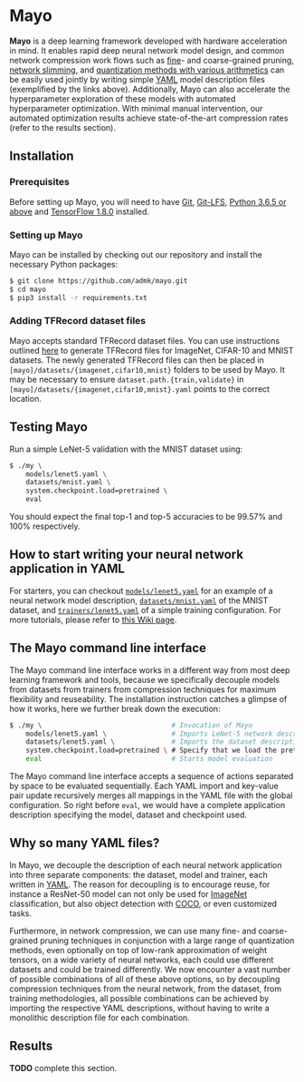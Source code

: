 # Mayo

**Mayo** is a deep learning framework developed with hardware acceleration in mind. It enables rapid deep neural network model design, and common network compression work flows such as [fine][fine]- and coarse-grained pruning, [network slimming][slim], and [quantization methods with various arithmetics][quantize] can be easily used jointly by writing simple [YAML][yaml] model description files (exemplified by the links above).  Additionally, Mayo can also accelerate the hyperparameter exploration of these models with automated hyperparameter optimization.  With minimal manual intervention, our automated optimization results achieve state-of-the-art compression rates (refer to the results section).


## Installation

### Prerequisites

Before setting up Mayo, you will need to have [Git][git], [Git-LFS][git-lfs], [Python 3.6.5 or above][python3] and [TensorFlow 1.8.0][tensorflow] installed.


### Setting up Mayo

Mayo can be installed by checking out our repository and install the necessary Python packages:
```bash
$ git clone https://github.com/admk/mayo.git
$ cd mayo
$ pip3 install -r requirements.txt
```

### Adding TFRecord dataset files

Mayo accepts standard TFRecord dataset files.  You can use instructions outlined [here][tfrecord] to generate TFRecord files for ImageNet, CIFAR-10 and MNIST datasets.  The newly generated TFRecord files can then be placed in `[mayo]/datasets/{imagenet,cifar10,mnist}` folders to be used by Mayo.  It may be necessary to ensure `dataset.path.{train,validate}` in `[mayo]/datasets/{imagenet,cifar10,mnist}.yaml` points to the correct location.


## Testing Mayo

Run a simple LeNet-5 validation with the MNIST dataset using:
```bash
$ ./my \
    models/lenet5.yaml \
    datasets/mnist.yaml \
    system.checkpoint.load=pretrained \
    eval
```
You should expect the final top-1 and top-5 accuracies to be 99.57% and 100% respectively.


## How to start writing your neural network application in YAML

For starters, you can checkout [`models/lenet5.yaml`](models/lenet5.yaml) for an example of a neural network model description, [`datasets/mnist.yaml`](datasets/mnist.yaml) of the MNIST dataset, and [`trainers/lenet5.yaml`](trainers/lenet5.yaml) of a simple training configuration.  For more tutorials, please refer to [this Wiki page][mayo-yaml].


## The Mayo command line interface

The Mayo command line interface works in a different way from most deep learning framework and tools, because we specifically decouple models from datasets from trainers from compression techniques for maximum flexibility and reuseability.  The installation instruction catches a glimpse of how it works, here we further break down the execution:
```bash
$ ./my \                                # Invocation of Mayo
    models/lenet5.yaml \                # Imports LeNet-5 network description
    datasets/lenet5.yaml \              # Imports the dataset description
    system.checkpoint.load=pretrained \ # Specify that we load the pretrained checkpoint
    eval                                # Starts model evaluation
```
The Mayo command line interface accepts a sequence of actions separated by space to be evaluated sequentially.  Each YAML import and key-value pair update recursively merges all mappings in the YAML file with the global configuration.  So right before `eval`, we would have a complete application description specifying the model, dataset and checkpoint used.


## Why so many YAML files?

In Mayo, we decouple the description of each neural network application into three separate components: the dataset, model and trainer, each written in [YAML][yaml].  The reason for decoupling is to encourage reuse, for instance a ResNet-50 model can not only be used for [ImageNet][imagenet] classification, but also object detection with [COCO][coco], or even customized tasks.

Furthermore, in network compression, we can use many fine- and coarse-grained pruning techniques in conjunction with a large range of quantization methods, even optionally on top of low-rank approximation of weight tensors, on a wide variety of neural networks, each could use different datasets and could be trained differently.  We now encounter a vast number of possible combinations of all of these above options, so by decoupling compression techniques from the neural network, from the dataset, from training methodologies, all possible combinations can be achieved by importing the respective YAML descriptions, without having to write a monolithic description file for each combination.


## Results

**TODO** complete this section.


[fine]: models/override/prune/dns.yaml
[slim]: models/override/prune/netslim.yaml
[quantize]: models/override/quantize/
[git]: https://git-scm.com
[git-lfs]: https://git-lfs.github.com
[python3]: https://www.python.org/downloads/
[tensorflow]: https://www.tensorflow.org/install/
[tfrecord]: https://github.com/tensorflow/models/tree/master/research/slim#downloading-and-converting-to-tfrecord-format
[yaml]: http://yaml.org
[imagenet]: http://www.image-net.org
[coco]: http://cocodataset.org
[mayo-yaml]: https://github.com/admk/mayo/wiki/Writing-YAMLs
